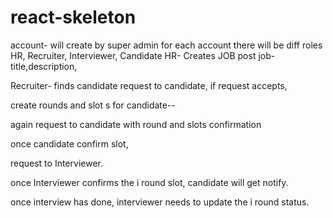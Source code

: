 # react-skeleton


account- will create by super admin
for each account there will be diff roles HR, Recruiter, Interviewer, Candidate
HR- Creates JOB post
job- title,description, 


Recruiter- finds candidate 
request to candidate,
if request accepts,

create rounds and slot s for candidate--

again request to candidate with round and slots confirmation

once candidate confirm slot, 

request to Interviewer.

once Interviewer confirms the i round slot, candidate will get notify.

once interview has done, interviewer needs to update the i round status.

